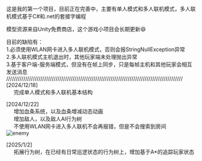 这是我的第一个项目，目前正在完善中，主要有单人模式和多人联机模式，多人联机模式基于C#和.net的套接字编程

模型资源来自Unity免费商店，这个游戏小项目会长期更新:smile:

目前的缺陷有：<br>
    1.必须使用WLAN网卡进入多人联机模式，否则会报StringNullException异常<br>
    2.多人联机模式主机退出时，其他玩家端未处理抛出异常<br>
    3.基于客户端-服务端模式，但没有在帧上同步，只是每帧主机和其他玩家会相互发送消息<br>
/////////////////////////////////////////////////////////////////////////////////////////////
  [2024/12/18] <br>
  &nbsp;&nbsp;&nbsp;&nbsp;&nbsp;完成单人模式和多人联机基本结构<br>
  
  [2024/12/22]<br>
  &nbsp;&nbsp;&nbsp;&nbsp;&nbsp;增加血条系统，以及血条增减动态动画<br>
  &nbsp;&nbsp;&nbsp;&nbsp;&nbsp;增加敌人，以及敌人AI行为树<br>
  &nbsp;&nbsp;&nbsp;&nbsp;&nbsp;不使用WLAN网卡进入多人联机不会再报错，但是不会搜索到房间<br>
![enemy](https://github.com/user-attachments/assets/99f54f88-ddb6-4061-b7bb-59f5ed96b002)

  [2025/1/2]<br>
  &nbsp;&nbsp;&nbsp;&nbsp;&nbsp;拓展行为树，在已经有日常巡逻状态的行为树上，增加基于A*的追踪玩家状态

  
